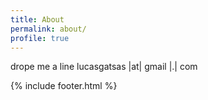 ```yaml
---
title: About
permalink: about/
profile: true
---
```


drope me a line lucasgatsas |at| gmail |.| com

{% include footer.html %}